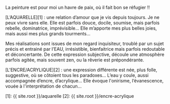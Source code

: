 La peinture est pour moi un havre de paix, où il fait bon se réfugier !!

[L’AQUARELLE][1] : une relation d’amour que je vis depuis toujours. Je ne peux vivre sans elle. Elle est parfois douce, docile, soumise, mais parfois rebelle, dominatrice, imprévisible… Elle m’apporte mes plus belles joies, mais aussi mes plus grands tourments…

Mes réalisations sont issues de mon regard inquisiteur, troublé par un sujet précis et entrainé par l’EAU, irrésistible, bienfaitrice mais parfois redoutable et déconcertante. De cette expression subjective, découle une atmosphère parfois agitée, mais souvent zen, ou la rêverie est prépondérante.

[L'ENCRE/ACRYLIQUE][2] : une expression différente est née, plus folle, suggestive, où se côtoient tous les paradoxes… L’eau y coule, aussi accompagnée d’encre, d’acrylique… Elle évoque l'onirisme, l’évanescence, vouée à l'interprétation de chacun…

[1]: {{ site.root }}/aquarelle
[2]: {{ site.root }}/encre-acrylique
